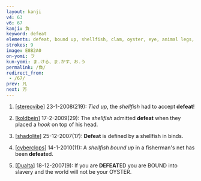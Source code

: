 ```yaml
---
layout: kanji
v4: 63
v6: 67
kanji: 負
keyword: defeat
elements: defeat, bound up, shellfish, clam, oyster, eye, animal legs, eight
strokes: 9
image: E8B2A0
on-yomi: フ
kun-yomi: ま.ける、ま.かす、お.う
permalink: /負/
redirect_from:
 - /67/
prev: 凡
next: 万
---
```


1) [<a href="http://kanji.koohii.com/profile/stereovibe">stereovibe</a>] 23-1-2008(219): <em>Tied up</em>, the <em>shellfish</em> had to accept<strong> defeat</strong>!

2) [<a href="http://kanji.koohii.com/profile/koldbein">koldbein</a>] 17-2-2009(29): The <em>shellfish</em> admitted <strong>defeat</strong> when they placed a <em>hook</em> on top of his head.

3) [<a href="http://kanji.koohii.com/profile/shadolite">shadolite</a>] 25-12-2007(17): <strong>Defeat</strong> is defined by a shellfish in binds.

4) [<a href="http://kanji.koohii.com/profile/cyberclops">cyberclops</a>] 14-1-2010(11): A <em>shellfish bound up</em> in a fisherman&#039;s net has been<strong> defeat</strong>ed.

5) [<a href="http://kanji.koohii.com/profile/Dualta">Dualta</a>] 18-12-2007(9): If you are<strong> DEFEAT</strong>ED you are BOUND into slavery and the world will not be your OYSTER.

